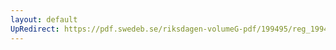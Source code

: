 ```yaml
---
layout: default
UpRedirect: https://pdf.swedeb.se/riksdagen-volumeG-pdf/199495/reg_199495/reg_199495_0460.pdf
---
```

